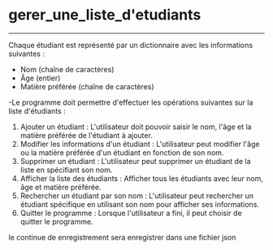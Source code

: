 # gerer_une_liste_d'etudiants
--------------------------------
Chaque étudiant est
représenté par un dictionnaire avec les informations suivantes :
* Nom (chaîne de caractères)
* Âge (entier)
* Matière préférée (chaîne de caractères)

-Le programme doit permettre d'effectuer les opérations suivantes sur la liste d'étudiants :
1. Ajouter un étudiant : L'utilisateur doit pouvoir saisir le nom, l'âge et la matière préférée de
l'étudiant à ajouter.
2. Modifier les informations d'un étudiant : L'utilisateur peut modifier l'âge ou la matière
préférée d'un étudiant en fonction de son nom.
3. Supprimer un étudiant : L'utilisateur peut supprimer un étudiant de la liste en spécifiant son
nom.
4. Afficher la liste des étudiants : Afficher tous les étudiants avec leur nom, âge et matière
préférée.
5. Rechercher un étudiant par son nom : L'utilisateur peut rechercher un étudiant spécifique en
utilisant son nom pour afficher ses informations.
6. Quitter le programme : Lorsque l'utilisateur a fini, il peut choisir de quitter le programme.
 
le continue de enregistrement sera enregistrer dans une fichier json
